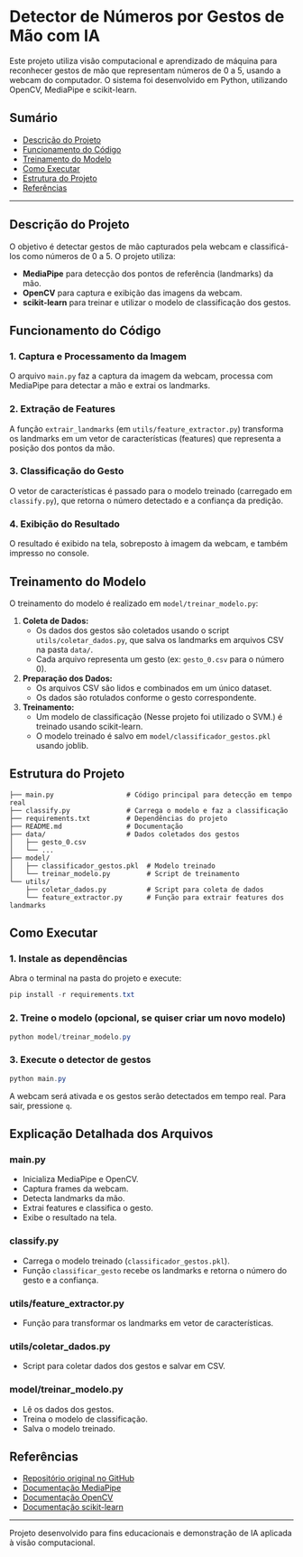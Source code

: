 # Detector de Números por Gestos de Mão com IA

Este projeto utiliza visão computacional e aprendizado de máquina para reconhecer gestos de mão que representam números de 0 a 5, usando a webcam do computador. O sistema foi desenvolvido em Python, utilizando OpenCV, MediaPipe e scikit-learn.

## Sumário
- [Descrição do Projeto](#descrição-do-projeto)
- [Funcionamento do Código](#funcionamento-do-código)
- [Treinamento do Modelo](#treinamento-do-modelo)
- [Como Executar](#como-executar)
- [Estrutura do Projeto](#estrutura-do-projeto)
- [Referências](#referências)

---

## Descrição do Projeto
O objetivo é detectar gestos de mão capturados pela webcam e classificá-los como números de 0 a 5. O projeto utiliza:
- **MediaPipe** para detecção dos pontos de referência (landmarks) da mão.
- **OpenCV** para captura e exibição das imagens da webcam.
- **scikit-learn** para treinar e utilizar o modelo de classificação dos gestos.

## Funcionamento do Código

### 1. Captura e Processamento da Imagem
O arquivo `main.py` faz a captura da imagem da webcam, processa com MediaPipe para detectar a mão e extrai os landmarks.

### 2. Extração de Features
A função `extrair_landmarks` (em `utils/feature_extractor.py`) transforma os landmarks em um vetor de características (features) que representa a posição dos pontos da mão.

### 3. Classificação do Gesto
O vetor de características é passado para o modelo treinado (carregado em `classify.py`), que retorna o número detectado e a confiança da predição.

### 4. Exibição do Resultado
O resultado é exibido na tela, sobreposto à imagem da webcam, e também impresso no console.

## Treinamento do Modelo

O treinamento do modelo é realizado em `model/treinar_modelo.py`:
1. **Coleta de Dados:**
   - Os dados dos gestos são coletados usando o script `utils/coletar_dados.py`, que salva os landmarks em arquivos CSV na pasta `data/`.
   - Cada arquivo representa um gesto (ex: `gesto_0.csv` para o número 0).
2. **Preparação dos Dados:**
   - Os arquivos CSV são lidos e combinados em um único dataset.
   - Os dados são rotulados conforme o gesto correspondente.
3. **Treinamento:**
   - Um modelo de classificação (Nesse projeto foi utilizado o SVM.) é treinado usando scikit-learn.
   - O modelo treinado é salvo em `model/classificador_gestos.pkl` usando joblib.

## Estrutura do Projeto
```
├── main.py                  # Código principal para detecção em tempo real
├── classify.py              # Carrega o modelo e faz a classificação
├── requirements.txt         # Dependências do projeto
├── README.md                # Documentação
├── data/                    # Dados coletados dos gestos
│   ├── gesto_0.csv
│   └── ...
├── model/
│   ├── classificador_gestos.pkl  # Modelo treinado
│   └── treinar_modelo.py         # Script de treinamento
└── utils/
    ├── coletar_dados.py          # Script para coleta de dados
    └── feature_extractor.py      # Função para extrair features dos landmarks
```

## Como Executar

### 1. Instale as dependências
Abra o terminal na pasta do projeto e execute:
```powershell
pip install -r requirements.txt
```

### 2. Treine o modelo (opcional, se quiser criar um novo modelo)
```powershell
python model/treinar_modelo.py
```

### 3. Execute o detector de gestos
```powershell
python main.py
```

A webcam será ativada e os gestos serão detectados em tempo real. Para sair, pressione `q`.

## Explicação Detalhada dos Arquivos

### main.py
- Inicializa MediaPipe e OpenCV.
- Captura frames da webcam.
- Detecta landmarks da mão.
- Extrai features e classifica o gesto.
- Exibe o resultado na tela.

### classify.py
- Carrega o modelo treinado (`classificador_gestos.pkl`).
- Função `classificar_gesto` recebe os landmarks e retorna o número do gesto e a confiança.

### utils/feature_extractor.py
- Função para transformar os landmarks em vetor de características.

### utils/coletar_dados.py
- Script para coletar dados dos gestos e salvar em CSV.

### model/treinar_modelo.py
- Lê os dados dos gestos.
- Treina o modelo de classificação.
- Salva o modelo treinado.

## Referências
- [Repositório original no GitHub](https://github.com/bitguardian/hand-gesture-ai.git)
- [Documentação MediaPipe](https://google.github.io/mediapipe/solutions/hands.html)
- [Documentação OpenCV](https://docs.opencv.org/)
- [Documentação scikit-learn](https://scikit-learn.org/)

---

Projeto desenvolvido para fins educacionais e demonstração de IA aplicada à visão computacional.
